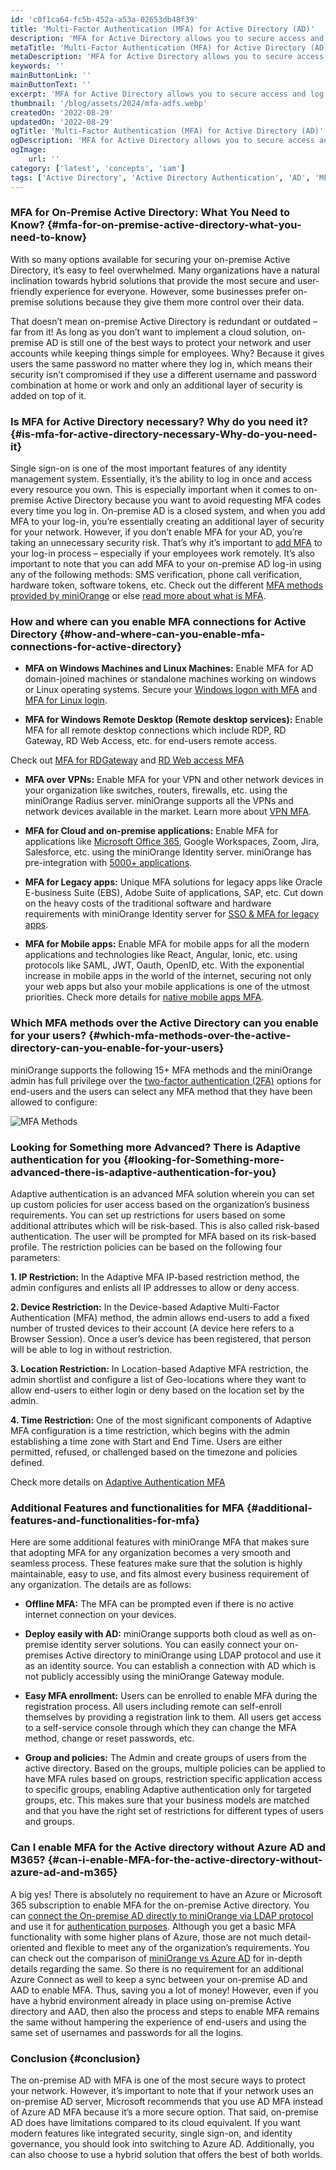```yaml
---
id: 'c0f1ca64-fc5b-452a-a53a-02653db48f39'
title: 'Multi-Factor Authentication (MFA) for Active Directory (AD)'
description: 'MFA for Active Directory allows you to secure access and log in to your VPN, RDP, windows login, and applications by verifying all Active directory accounts.'
metaTitle: 'Multi-Factor Authentication (MFA) for Active Directory (AD)'
metaDescription: 'MFA for Active Directory allows you to secure access and log in to your VPN, RDP, windows login, and applications by verifying all Active directory accounts.'
keywords: ''
mainButtonLink: ''
mainButtonText: ''
excerpt: 'MFA for Active Directory allows you to secure access and log in to your VPN, RDP, windows login, and applications by verifying all Active directory accounts.'
thumbnail: '/blog/assets/2024/mfa-adfs.webp'
createdOn: '2022-08-29'
updatedOn: '2022-08-29'
ogTitle: 'Multi-Factor Authentication (MFA) for Active Directory (AD)'
ogDescription: 'MFA for Active Directory allows you to secure access and log in to your VPN, RDP, windows login, and applications by verifying all Active directory accounts.'
ogImage:
    url: ''
category: ['latest', 'concepts', 'iam']
tags: ['Active Directory', 'Active Directory Authentication', 'AD', 'MFA', 'Multi-factor Authentication']
---
```


### MFA for On-Premise Active Directory: What You Need to Know? {#mfa-for-on-premise-active-directory-what-you-need-to-know}

With so many options available for securing your on-premise Active Directory, it’s easy to feel overwhelmed. Many organizations have a natural inclination towards hybrid solutions that provide the most secure and user-friendly experience for everyone. However, some businesses prefer on-premise solutions because they give them more control over their data. 

That doesn’t mean on-premise Active Directory is redundant or outdated – far from it! As long as you don’t want to implement a cloud solution, on-premise AD is still one of the best ways to protect your network and user accounts while keeping things simple for employees. Why? Because it gives users the same password no matter where they log in, which means their security isn’t compromised if they use a different username and password combination at home or work and only an additional layer of security is added on top of it.

### Is MFA for Active Directory necessary? Why do you need it? {#is-mfa-for-active-directory-necessary-Why-do-you-need-it}

Single sign-on is one of the most important features of any identity management system. Essentially, it’s the ability to log in once and access every resource you own. This is especially important when it comes to on-premise Active Directory because you want to avoid requesting MFA codes every time you log in. On-premise AD is a closed system, and when you add MFA to your log-in, you’re essentially creating an additional layer of security for your network. However, if you don’t enable MFA for your AD, you’re taking an unnecessary security risk. That’s why it’s important to [add MFA](https://www.miniorange.com/products/multi-factor-authentication-mfa) to your log-in process – especially if your employees work remotely. It’s also important to note that you can add MFA to your on-premise AD log-in using any of the following methods: SMS verification, phone call verification, hardware token, software tokens, etc. Check out the different [MFA methods provided by miniOrange](https://www.miniorange.com/products/multi-factor-authentication-mfa-methods) or else [read more about what is MFA](https://blog.miniorange.com/what-is-multi-factor-authentication-mfa/).

### How and where can you enable MFA connections for Active Directory {#how-and-where-can-you-enable-mfa-connections-for-active-directory}

- **MFA on Windows Machines and Linux Machines:**
Enable MFA for AD domain-joined machines or standalone machines working on windows or Linux operating systems. Secure your [Windows logon with MFA](https://www.miniorange.com/two-factor-authentication-(2fa)-for-windows-login-and-rdp) and [MFA for Linux login](https://www.miniorange.com/two-factor-authentication-(2fa)-for-windows-login-and-rdp).

- **MFA for Windows Remote Desktop (Remote desktop services):**
Enable MFA for all remote desktop connections which include RDP, RD Gateway, RD Web Access, etc. for end-users remote access.

Check out [MFA for RDGateway](https://www.miniorange.com/two-factor-authentication-(2fa)-for-rd-gateway) and [RD Web access MFA](https://www.miniorange.com/two-factor-authentication-(2fa)-for-rd-web)

- **MFA over VPNs:**
Enable MFA for your VPN and other network devices in your organization like switches, routers, firewalls, etc. using the miniOrange Radius server. miniOrange supports all the VPNs and network devices available in the market. Learn more about [VPN MFA](https://www.miniorange.com/iam/solutions/vpn-mfa-multi-factor-authentication).

- **MFA for Cloud and on-premise applications:**
Enable MFA for applications like [Microsoft Office 365](https://www.miniorange.com/iam/integrations/microsoft-365-sso), Google Workspaces, Zoom, Jira, Salesforce, etc. using the miniOrange Identity server. miniOrange has pre-integration with [5000+ applications](https://www.miniorange.com/iam/integrations/).

- **MFA for Legacy apps:**
Unique MFA solutions for legacy apps like Oracle E-business Suite (EBS), Adobe Suite of applications, SAP, etc. Cut down on the heavy costs of the traditional software and hardware requirements with miniOrange Identity server for [SSO & MFA for legacy apps](https://www.miniorange.com/iam/solutions/legacy-apps-sso-mfa).

- **MFA for Mobile apps:**
Enable MFA for mobile apps for all the modern applications and technologies like React, Angular, Ionic, etc. using protocols like SAML, JWT, Oauth, OpenID, etc. With the exponential increase in mobile apps in the world of the internet, securing not only your web apps but also your mobile applications is one of the utmost priorities. Check more details for [native mobile apps MFA](https://www.miniorange.com/iam/solutions/native-mobile-apps-single-sign-on-sso).

### Which MFA methods over the Active Directory can you enable for your users? {#which-mfa-methods-over-the-active-directory-can-you-enable-for-your-users}

miniOrange supports the following 15+ MFA methods and the miniOrange admin has full privilege over the [two-factor authentication (2FA)](https://www.miniorange.com/products/two-factor-authentication-(2fa)) options for end-users and the users can select any MFA method that they have been allowed to configure:

![MFA Methods](/blog/assets/2023/mfa-methods.webp)

### Looking for Something more Advanced? There is Adaptive authentication for you {#looking-for-Something-more-advanced-there-is-adaptive-authentication-for-you}

Adaptive authentication is an advanced MFA solution wherein you can set up custom policies for user access based on the organization’s business requirements. You can set up restrictions for users based on some additional attributes which will be risk-based. This is also called risk-based authentication. The user will be prompted for MFA based on its risk-based profile. The restriction policies can be based on the following four parameters:

**1. IP Restriction:** In the Adaptive MFA IP-based restriction method, the admin configures and enlists all IP addresses to allow or deny access.

**2. Device Restriction:** In the Device-based Adaptive Multi-Factor Authentication (MFA) method, the admin allows end-users to add a fixed number of trusted devices to their account (A device here refers to a Browser Session). Once a user’s device has been registered, that person will be able to log in without restriction.

**3. Location Restriction:** In Location-based Adaptive MFA restriction, the admin shortlist and configure a list of Geo-locations where they want to allow end-users to either login or deny based on the location set by the admin.

**4. Time Restriction:** One of the most significant components of Adaptive MFA configuration is a time restriction, which begins with the admin establishing a time zone with Start and End Time. Users are either permitted, refused, or challenged based on the timezone and policies defined.

Check more details on [Adaptive Authentication MFA](https://www.miniorange.com/products/adaptive-multi-factor-authentication-mfa)


### Additional Features and functionalities for MFA {#additional-features-and-functionalities-for-mfa}

Here are some additional features with miniOrange MFA that makes sure that adopting MFA for any organization becomes a very smooth and seamless process. These features make sure that the solution is highly maintainable, easy to use, and fits almost every business requirement of any organization. The details are as follows: 

- **Offline MFA:** The MFA can be prompted even if there is no active internet connection on your devices.

- **Deploy easily with AD:** miniOrange supports both cloud as well as on-premise identity server solutions. You can easily connect your on-premises Active directory to miniOrange using LDAP protocol and use it as an identity source. You can establish a connection with AD which is not publicly accessibly using the miniOrange Gateway module.

- **Easy MFA enrollment:** Users can be enrolled to enable MFA during the registration process. All users including remote can self-enroll themselves by providing a registration link to them. All users get access to a self-service console through which they can change the MFA method, change or reset passwords, etc.

- **Group and policies:** The Admin and create groups of users from the active directory. Based on the groups, multiple policies can be applied to have MFA rules based on groups, restriction specific application access to specific groups, enabling Adaptive authentication only for targeted groups, etc. This makes sure that your business models are matched and that you have the right set of restrictions for different types of users and groups.

### Can I enable MFA for the Active directory without Azure AD and M365? {#can-i-enable-MFA-for-the-active-directory-without-azure-ad-and-m365}

A big yes! There is absolutely no requirement to have an Azure or Microsoft 365 subscription to enable MFA for the on-premise Active directory. You can [connect the On-premise AD directly to miniOrange via LDAP protocol](https://www.miniorange.com/iam/configure-ad-as-user-store) and use it for [authentication purposes](https://www.miniorange.com/products/authentication). Although you get a basic MFA functionality with some higher plans of Azure, those are not much detail-oriented and flexible to meet any of the organization’s requirements. You can check out the comparison of [miniOrange vs Azure AD](https://www.miniorange.com/iam/why-miniorange/azure-ad-alternatives) for in-depth details regarding the same. So there is no requirement for an additional Azure Connect as well to keep a sync between your on-premise AD and AAD to enable MFA. Thus, saving you a lot of money! However, even if you have a hybrid environment already in place using on-premise Active directory and AAD, then also the process and steps to enable MFA remains the same without hampering the experience of end-users and using the same set of usernames and passwords for all the logins.


### Conclusion {#conclusion}
The on-premise AD with MFA is one of the most secure ways to protect your network. However, it’s important to note that if your network uses an on-premise AD server, Microsoft recommends that you use AD MFA instead of Azure AD MFA because it’s a more secure option. That said, on-premise AD does have limitations compared to its cloud equivalent. If you want modern features like integrated security, single sign-on, and identity governance, you should look into switching to Azure AD. Additionally, you can also choose to use a hybrid solution that offers the best of both worlds.